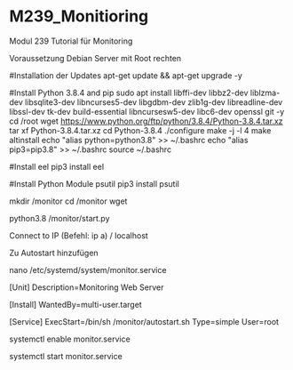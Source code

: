 # M239_Monitioring
Modul 239 Tutorial für Monitoring

Voraussetzung Debian Server mit Root rechten

#Installation der Updates
apt-get update && apt-get upgrade -y

#Install Python 3.8.4 and pip
sudo apt install libffi-dev libbz2-dev liblzma-dev libsqlite3-dev libncurses5-dev libgdbm-dev zlib1g-dev libreadline-dev libssl-dev tk-dev build-essential libncursesw5-dev libc6-dev openssl git -y
cd /root
wget https://www.python.org/ftp/python/3.8.4/Python-3.8.4.tar.xz
tar xf Python-3.8.4.tar.xz
cd Python-3.8.4
./configure
make -j -l 4
make altinstall
echo "alias python=python3.8" >> ~/.bashrc
echo "alias pip3=pip3.8" >> ~/.bashrc
source ~/.bashrc

#Install eel
pip3 install eel

#Install Python Module psutil
pip3 install psutil

mkdir /monitor
cd /monitor
wget <Link>

python3.8 /monitor/start.py

Connect to IP (Befehl: ip a) / localhost

Zu Autostart hinzufügen


nano /etc/systemd/system/monitor.service


[Unit]
Description=Monitoring Web Server

[Install]
WantedBy=multi-user.target

[Service]
ExecStart=/bin/sh /monitor/autostart.sh
Type=simple
User=root



systemctl enable monitor.service

systemctl start monitor.service

